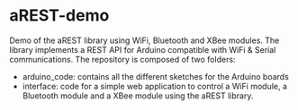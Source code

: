 aREST-demo
==========

Demo of the aREST library using WiFi, Bluetooth and XBee modules. The library implements a REST API for Arduino compatible with WiFi & Serial communications. The repository is composed of two folders:

- arduino_code: contains all the different sketches for the Arduino boards 
- interface: code for a simple web application to control a WiFi module, a Bluetooth module and a XBee module using the aREST library.
